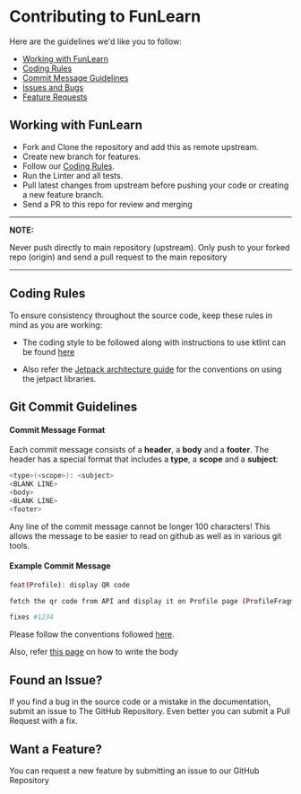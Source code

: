 # Contributing to FunLearn

Here are the guidelines we'd like you to follow:

- [Working with FunLearn](#working)
- [Coding Rules](#rules)
- [Commit Message Guidelines](#commit)
- [Issues and Bugs](#issue)
- [Feature Requests](#feature)

## <a id="working"></a> Working with FunLearn

- Fork and Clone the repository and add this as remote upstream.
- Create new branch for features.
- Follow our [Coding Rules](#rules).
- Run the Linter and all tests.
- Pull latest changes from upstream before pushing your code or creating a new feature branch.
- Send a PR to this repo for review and merging

---

**NOTE:**

Never push directly to main repository (upstream). Only push to your forked repo (origin) and send a pull request to
the main repository

---

## <a id="rules"></a> Coding Rules

To ensure consistency throughout the source code, keep these rules in mind as you are working:

- The coding style to be followed along with instructions to use ktlint can be found [here](coding-style.md)

- Also refer the [Jetpack architecture guide](https://developer.android.com/jetpack/docs/guide) for the conventions on
  using the jetpact libraries.

## <a id="commit"></a> Git Commit Guidelines

#### Commit Message Format

Each commit message consists of a **header**, a **body** and a **footer**. The header has a special
format that includes a **type**, a **scope** and a **subject**:

```bash
<type>(<scope>): <subject>
<BLANK LINE>
<body>
<BLANK LINE>
<footer>
```

Any line of the commit message cannot be longer 100 characters! This allows the message to be easier to read on github
as well as in various git tools.

#### Example Commit Message

```bash
feat(Profile): display QR code

fetch the qr code from API and display it on Profile page (ProfileFragment.kt)

fixes #1234
```

Please follow the conventions followed [here](http://karma-runner.github.io/latest/dev/git-commit-msg.html).

Also, refer [this page](https://chris.beams.io/posts/git-commit/) on how to write the body

## <a id="issue"></a> Found an Issue?

If you find a bug in the source code or a mistake in the documentation, submit an issue to The GitHub Repository.
Even better you can submit a Pull Request with a fix.

## <a id="feature"></a> Want a Feature?

You can request a new feature by submitting an issue to our GitHub Repository
